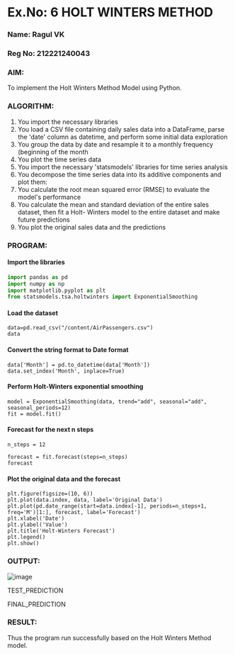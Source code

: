 # Ex.No: 6               HOLT WINTERS METHOD
### Name: Ragul VK
### Reg No: 212221240043



### AIM:
To implement the Holt Winters Method Model using Python.

### ALGORITHM:
1. You import the necessary libraries
2. You load a CSV file containing daily sales data into a DataFrame, parse the 'date' column as
datetime, and perform some initial data exploration
3. You group the data by date and resample it to a monthly frequency (beginning of the month
4. You plot the time series data
5. You import the necessary 'statsmodels' libraries for time series analysis
6. You decompose the time series data into its additive components and plot them:
7. You calculate the root mean squared error (RMSE) to evaluate the model's performance
8. You calculate the mean and standard deviation of the entire sales dataset, then fit a Holt-
Winters model to the entire dataset and make future predictions
9. You plot the original sales data and the predictions
### PROGRAM:
#### Import the libraries
```python
import pandas as pd
import numpy as np
import matplotlib.pyplot as plt
from statsmodels.tsa.holtwinters import ExponentialSmoothing
```
#### Load the dataset
```
data=pd.read_csv("/content/AirPassengers.csv")
data
```
#### Convert the string format to Date format
```
data['Month'] = pd.to_datetime(data['Month'])
data.set_index('Month', inplace=True)
```
#### Perform Holt-Winters exponential smoothing
```
model = ExponentialSmoothing(data, trend="add", seasonal="add", seasonal_periods=12)
fit = model.fit()
```
#### Forecast for the next n steps
```
n_steps = 12  

forecast = fit.forecast(steps=n_steps)
forecast
```
#### Plot the original data and the forecast
```
plt.figure(figsize=(10, 6))
plt.plot(data.index, data, label='Original Data')
plt.plot(pd.date_range(start=data.index[-1], periods=n_steps+1, freq='M')[1:], forecast, label='Forecast')
plt.xlabel('Date')
plt.ylabel('Value')
plt.title('Holt-Winters Forecast')
plt.legend()
plt.show()
```

### OUTPUT:
![image](https://github.com/manojvenaram/TSA_EXP6/assets/94165064/c69e9ef6-a1f1-4524-8df4-e844129c2140)


TEST_PREDICTION



FINAL_PREDICTION

### RESULT:
Thus the program run successfully based on the Holt Winters Method model.
